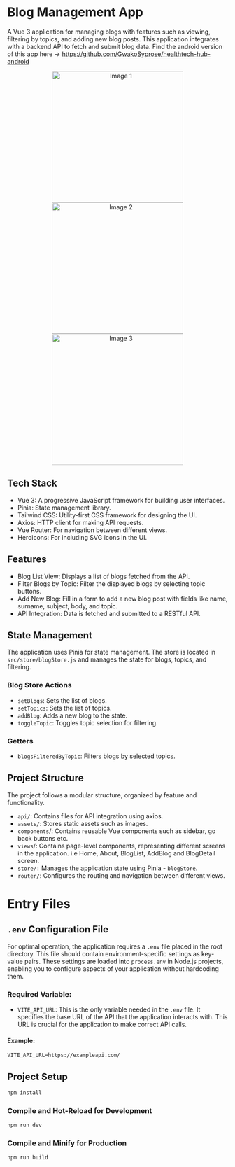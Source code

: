 # Blog Management App

A Vue 3 application for managing blogs with features such as viewing, filtering by topics, and adding new blog posts. This application integrates with a backend API to fetch and submit blog data.
Find the android version of this app here -> https://github.com/GwakoSyprose/healthtech-hub-android

<p align="center">
  <img src="https://github.com/user-attachments/assets/12f52728-1cc1-4724-b31b-609be1a38f38" alt="Image 1" width="300"/>
  <img src="https://github.com/user-attachments/assets/a23178ba-238b-4658-b820-717f1d780916" alt="Image 2" width="300"/>
  <img src="https://github.com/user-attachments/assets/0851922d-bc70-4289-9e4f-635e0ce304b3" alt="Image 3" width="300"/>
</p>

## Tech Stack
- Vue 3: A progressive JavaScript framework for building user interfaces.
- Pinia: State management library.
- Tailwind CSS: Utility-first CSS framework for designing the UI.
- Axios: HTTP client for making API requests.
- Vue Router: For navigation between different views.
- Heroicons: For including SVG icons in the UI.
  
## Features
- Blog List View: Displays a list of blogs fetched from the API.
- Filter Blogs by Topic: Filter the displayed blogs by selecting topic buttons.
- Add New Blog: Fill in a form to add a new blog post with fields like name, surname, subject, body, and topic.
- API Integration: Data is fetched and submitted to a RESTful API.

## State Management
The application uses Pinia for state management. The store is located in ``src/store/blogStore.js`` and manages the state for blogs, topics, and filtering.

### Blog Store Actions
- ``setBlogs``: Sets the list of blogs.
- ``setTopics``: Sets the list of topics.
- ``addBlog``: Adds a new blog to the state.
- ``toggleTopic``: Toggles topic selection for filtering.
### Getters
- ``blogsFilteredByTopic``: Filters blogs by selected topics.

## Project Structure
The project follows a modular structure, organized by feature and functionality.

- ``api/``: Contains files for API integration using axios.
- ``assets/``: Stores static assets such as images.
- ``components``/: Contains reusable Vue components such as sidebar, go back buttons etc.
- ``views``/: Contains page-level components, representing different screens in the application. i.e   Home, About, BlogList, AddBlog and BlogDetail screen.
- ``store/:`` Manages the application state using Pinia - ``blogStore``.
- ``router/``: Configures the routing and navigation between different views.

# Entry Files

## `.env` Configuration File

For optimal operation, the application requires a `.env` file placed in the root directory. This file should contain environment-specific settings as key-value pairs. These settings are loaded into `process.env` in Node.js projects, enabling you to configure aspects of your application without hardcoding them.

### Required Variable:
- `VITE_API_URL`: This is the only variable needed in the `.env` file. It specifies the base URL of the API that the application interacts with. This URL is crucial for the application to make correct API calls.

#### Example:
```env
VITE_API_URL=https://exampleapi.com/
```
## Project Setup

```sh
npm install
```

### Compile and Hot-Reload for Development

```sh
npm run dev
```

### Compile and Minify for Production

```sh
npm run build
```
